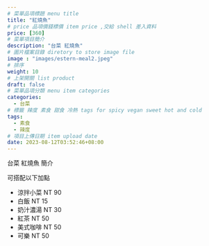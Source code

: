 ```yaml
---
# 菜單品項標題 menu title 
title: "紅燒魚"
# price 品項價錢標價 item price ,交給 shell 差入資料
price: [360] 
# 菜單項目簡介 
description: "台菜 紅燒魚"
# 圖片檔案目錄 diretory to store image file
image : "images/estern-meal2.jpeg"
# 排序
weight: 10 
# 上架開關 list product 
draft: false
# 菜單品項分類 menu item categories 
categories:
  - 台菜
# 標籤 辣度 素食 甜食 冷熱 tags for spicy vegan sweet hot and cold 
tags:
  - 素食
  - 辣度
# 項目上傳日期 item upload date 
date: 2023-08-12T03:52:46+08:00
---
```


台菜 紅燒魚 簡介

可搭配以下加點

- 涼拌小菜  NT 90
- 白飯 NT 15
- 奶汁濃湯 NT 30
- 紅茶  NT 50
- 美式咖啡 NT 50
- 可樂 NT 50
